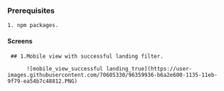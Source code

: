 ### Prerequisites
    1. npm packages.
    
#### Screens 

     ## 1.Mobile view with successful landing filter.
          
          ![mobile_view_successful landing_true](https://user-images.githubusercontent.com/70605330/96359936-b6a2e600-1135-11eb-9f79-ea54b7c48812.PNG)
